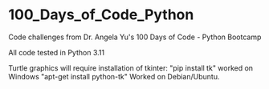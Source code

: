 # 100_Days_of_Code_Python
Code challenges from Dr. Angela Yu's 100 Days of Code - Python Bootcamp

All code tested in Python 3.11

Turtle graphics will require installation of tkinter:
	"pip install tk" worked on Windows
	"apt-get install python-tk" Worked on Debian/Ubuntu.
